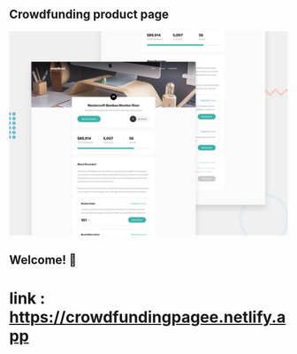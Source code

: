 ## Crowdfunding product page

![Design preview for the Crowdfunding product page coding challenge](./design/desktop-preview.jpg)

## Welcome! 👋
# link : https://crowdfundingpagee.netlify.app
